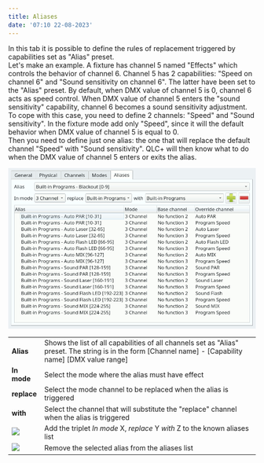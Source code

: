 ```yaml
---
title: Aliases
date: '07:10 22-08-2023'
---
```


In this tab it is possible to define the rules of replacement triggered by capabilities set as "Alias" preset.  
Let's make an example. A fixture has channel 5 named "Effects" which controls the behavior of channel 6. Channel 5 has 2 capabilities: "Speed on channel 6" and "Sound sensitivity on channel 6". The latter have been set to the "Alias" preset. By default, when DMX value of channel 5 is 0, channel 6 acts as speed control. When DMX value of channel 5 enters the "sound sensitivity" capability, channel 6 becomes a sound sensitivity adjustment.  
To cope with this case, you need to define 2 channels: "Speed" and "Sound sensitivity". In the fixture mode add only "Speed", since it will the default behavior when DMX value of channel 5 is equal to 0.  
Then you need to define just one alias: the one that will replace the default channel "Speed" with "Sound sensitivity". QLC+ will then know what to do when the DMX value of channel 5 enters or exits the alias.

![](../fixtureeditor_aliases.png)

|     |     |
| --- | --- |
| **Alias** | Shows the list of all capabilities of all channels set as "Alias" preset. The string is in the form \[Channel name\] - \[Capability name\] \[DMX value range\] |
| **In mode** | Select the mode where the alias must have effect |
| **replace** | Select the mode channel to be replaced when the alias is triggered |
| **with** | Select the channel that will substitute the "replace" channel when the alias is triggered |
| ![](/basics/edit_add.png) | Add the triplet _In mode_ X, _replace_ Y _with_ Z to the known aliases list |
| ![](/basics/edit_remove.png) | Remove the selected alias from the aliases list |